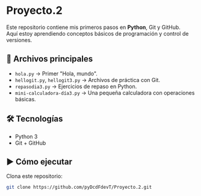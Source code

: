 # Proyecto.2

Este repositorio contiene mis primeros pasos en **Python**, Git y GitHub.  
Aquí estoy aprendiendo conceptos básicos de programación y control de versiones.  

## 🚀 Archivos principales
- `hola.py` → Primer "Hola, mundo".
- `hellogit.py`, `hellogit3.py` → Archivos de práctica con Git.
- `repasodia3.py` → Ejercicios de repaso en Python.
- `mini-calculadora-día3.py` → Una pequeña calculadora con operaciones básicas.

## 🛠️ Tecnologías
- Python 3
- Git + GitHub

## ▶️ Cómo ejecutar
Clona este repositorio:
```bash
git clone https://github.com/pyDcdFdevT/Proyecto.2.git
